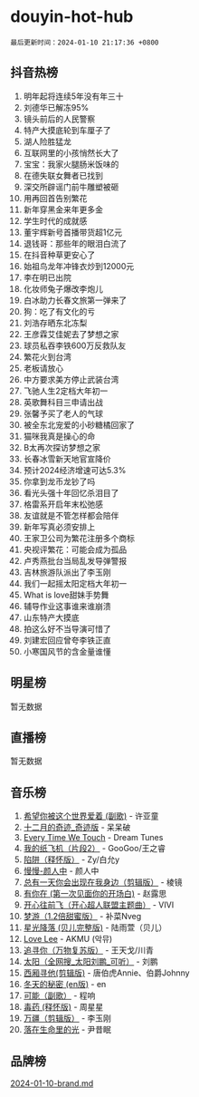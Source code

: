 # douyin-hot-hub

`最后更新时间：2024-01-10 21:17:36 +0800`

## 抖音热榜

1. 明年起将连续5年没有年三十
1. 刘德华已解冻95%
1. 镜头前后的人民警察
1. 特产大摸底轮到车厘子了
1. 湖人险胜猛龙
1. 互联网里的小孩悄然长大了
1. 宝宝：我家火腿肠米饭味的
1. 在德失联女舞者已找到
1. 深交所辟谣门前牛雕塑被砸
1. 用再回首告别繁花
1. 新年穿黑金来年更多金
1. 学生时代的成就感
1. 董宇辉新号首播带货超1亿元
1. 退钱哥：那些年的眼泪白流了
1. 在抖音种草更安心了
1. 始祖鸟龙年冲锋衣炒到12000元
1. 李在明已出院
1. 化妆师兔子爆改李炮儿
1. 白冰助力长春文旅第一弹来了
1. 狗：吃了有文化的亏
1. 刘浩存晒东北冻梨
1. 王彦霖艾佳妮去了梦想之家
1. 球员私吞李铁600万反救队友
1. 繁花火到台湾
1. 老板请放心
1. 中方要求美方停止武装台湾
1. 飞驰人生2定档大年初一
1. 英歌舞科目三申请出战
1. 张馨予买了老人的气球
1. 被全东北宠爱的小砂糖橘回家了
1. 猫咪我真是操心的命
1. B太再次探访梦想之家
1. 长春冰雪新天地官宣降价
1. 预计2024经济增速可达5.3%
1. 你拿到龙币龙钞了吗
1. 看光头强十年回忆杀泪目了
1. 格雷系开启年末松弛感
1. 友谊就是不管怎样都会陪伴
1. 新年写真必须安排上
1. 王家卫公司为繁花注册多个商标
1. 央视评繁花：可能会成为孤品
1. 卢秀燕批台当局乱发导弹警报
1. 吉林旅游队派出了李玉刚
1. 我们一起摇太阳定档大年初一
1. What is love甜妹手势舞
1. 辅导作业这事谁来谁崩溃
1. 山东特产大摸底
1. 拍这么好不当导演可惜了
1. 刘建宏回应曾夸李铁正直
1. 小寒国风节的含金量谁懂

## 明星榜

暂无数据

## 直播榜

暂无数据

## 音乐榜

1. [希望你被这个世界爱着 (副歌)](https://sf86-cdn-tos.douyinstatic.com/obj/tos-cn-ve-2774/oUHCmWQfZlE3QQBKBeD8rCFLpJzPgCpImhsxMt) - 许亚童
1. [十二月的奇迹_奇迹版](https://sf3-cdn-tos.douyinstatic.com/obj/tos-cn-ve-2774/oMslvA9FBzGMGHnyUuoiiUjtIAXfMz6tzwByW8) - 呆呆破
1. [Every Time We Touch](https://sf86-cdn-tos.douyinstatic.com/obj/tos-cn-ve-2774/ogN6lUKQeBBfEVhIOMikG1CcJjugxk1tztZyhP) - Dream Tunes
1. [我的纸飞机（片段2）](https://sf86-cdn-tos.douyinstatic.com/obj/tos-cn-ve-2774/oM2ZrKcg2CD5AeRB2gkeXOFB1IxAGJdZPazYHf) - GooGoo/王之睿
1. [陷阱（释怀版）](https://sf86-cdn-tos.douyinstatic.com/obj/tos-cn-ve-2774/oE8C21LeZrzKLDFfQYgMzx4GAIHageG5IzayY7) - Zy/白允y
1. [慢慢-颜人中](https://sf3-cdn-tos.douyinstatic.com/obj/tos-cn-ve-2774/ocjHNfBXdBxQNC8ZGAeoLMFTUgtBg8bkExunDC) - 颜人中
1. [总有一天你会出现在我身边（剪辑版）](https://sf86-cdn-tos.douyinstatic.com/obj/tos-cn-ve-2774/oMLsHwhWW7CYoAhoWB9EXUQIzNBsfAJxpAoxCU) - 棱镜
1. [有你在 (第一次见面你的开场白)](https://sf6-cdn-tos.douyinstatic.com/obj/tos-cn-ve-2774/oAthrQ3ClJBfI57uBoFEgNDYtNCZ0TSYQQfxQ0) - 赵露思
1. [开心往前飞（开心超人联盟主题曲）](https://sf86-cdn-tos.douyinstatic.com/obj/tos-cn-ve-2774/9d8fb7c82cf1421fb93a9fe925275e0a) - VIVI
1. [梦游（1.2倍甜蜜版）](https://sf3-cdn-tos.douyinstatic.com/obj/tos-cn-ve-2774/o4gyAUm8hwufoEABmwVIiQtHsFuGzAEEWtNMzo) - 补菜Nveg
1. [星光降落 (贝儿完整版)](https://sf86-cdn-tos.douyinstatic.com/obj/tos-cn-ve-2774/okwB9hAwyAtsFFkFBzAX1hOOfQuIoMNs0W2Mwr) - 陆雨萱（贝儿）
1. [Love Lee](https://sf86-cdn-tos.douyinstatic.com/obj/tos-cn-ve-2774/o05GbkJGbCBTdDnMtB0fwOYgkeZp23vrWQDQBS) - AKMU (악뮤)
1. [追寻你（万物复苏版）](https://sf86-cdn-tos.douyinstatic.com/obj/tos-cn-ve-2774/oYeAZJsbjIDit9APmBg8u6uDUQnHmoCf3gbo74) - 王天戈/川青
1. [太阳（全网搜_太阳刘鹏_可听）](https://sf86-cdn-tos.douyinstatic.com/obj/tos-cn-ve-2774/ogWbyIQnlBFImVbeDocRdCIYtBHlbJXgfZMvgz) - 刘鹏
1. [西厢寻他(剪辑版)](https://sf86-cdn-tos.douyinstatic.com/obj/tos-cn-ve-2774/oUsAVfAQKlRNxEv5qxvIB8o5qmIWUcXbzJKJhw) - 唐伯虎Annie、伯爵Johnny
1. [冬天的秘密 (en版)](https://sf86-cdn-tos.douyinstatic.com/obj/tos-cn-ve-2774/okIuMHDdzyf3FjGK4Lphe1vfHcQaPIHAg0Z4CR) - en
1. [可能（副歌）](https://sf86-cdn-tos.douyinstatic.com/obj/tos-cn-ve-2774/cde1731888894259b333569393c2fb51) - 程响
1. [毒药 (释怀版)](https://sf3-cdn-tos.douyinstatic.com/obj/tos-cn-ve-2774/oYILMEAzspdZBIzy4frJNB8ZHPHWAhiwowd4Ad) - 周星星
1. [万疆（剪辑版）](https://sf86-cdn-tos.douyinstatic.com/obj/tos-cn-ve-2774/ooG7oVgFlDTelKCjCsTTobQvbdtj1BBQXnfZd8) - 李玉刚
1. [落在生命里的光](https://sf3-cdn-tos.douyinstatic.com/obj/tos-cn-ve-2774/d9ffa8c090124ea58bb10df9b510c01d) - 尹昔眠

## 品牌榜

[2024-01-10-brand.md](2024-01-10-brand.md)

